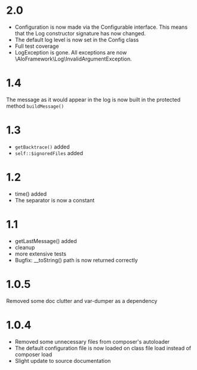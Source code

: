 # 2.0 #

 - Configuration is now made via the Configurable interface. This means that the Log constructor signature has now 
 changed.
 - The default log level is now set in the Config class
 - Full test coverage
 - LogException is gone. All exceptions are now \AloFramework\Log\InvalidArgumentException.

# 1.4 #
The message as it would appear in the log is now built in the protected method `buildMessage()`

# 1.3 #

 - `getBacktrace()` added
 - `self::$ignoredFiles` added

# 1.2 #

 - time() added
 - The separator is now a constant

# 1.1 #

 - getLastMessage() added
 - cleanup
 - more extensive tests
 - Bugfix: __toString() path is now returned correctly

# 1.0.5 #

Removed some doc clutter and var-dumper as a dependency

# 1.0.4 #

 - Removed some unnecessary files from composer's autoloader
 - The default configuration file is now loaded on class file load instead of composer load
 - Slight update to source documentation
